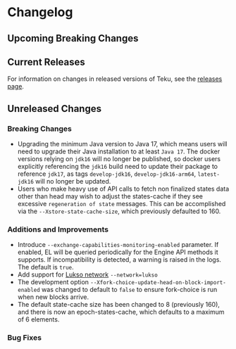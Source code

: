 # Changelog

## Upcoming Breaking Changes

## Current Releases

For information on changes in released versions of Teku, see the [releases page](https://github.com/ConsenSys/teku/releases).

## Unreleased Changes

### Breaking Changes

- Upgrading the minimum Java version to Java 17, which means users will need to upgrade their Java installation to at least `Java 17`.  The docker versions relying on `jdk16` will no longer be published, so docker users explicitly referencing the `jdk16` build need to update their package to reference `jdk17`, as tags `develop-jdk16`, `develop-jdk16-arm64`, `latest-jdk16` will no longer be updated.
- Users who make heavy use of API calls to fetch non finalized states data other than head may wish to adjust the states-cache if they see excessive `regeneration of state` messages. This can be accomplished via the `--Xstore-state-cache-size`, which previously defaulted to 160.

### Additions and Improvements

- Introduce `--exchange-capabilities-monitoring-enabled` parameter. If enabled, EL will be queried periodically for the Engine API methods it supports. If incompatibility is detected, a warning is raised in the logs. The default is `true`.
- Add support for [Lukso network](https://lukso.network/) `--network=lukso`
- The development option `--Xfork-choice-update-head-on-block-import-enabled` was changed to default to `false` to ensure fork-choice is run when new blocks arrive.
- The default state-cache size has been changed to 8 (previously 160), and there is now an epoch-states-cache, which defaults to a maximum of 6 elements. 

### Bug Fixes
